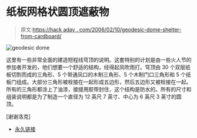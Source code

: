 # 纸板网格状圆顶遮蔽物

> 原文:[https://hack aday . com/2006/02/10/geodesic-dome-shelter-from-cardboard/](https://hackaday.com/2006/02/10/geodesic-dome-shelter-from-cardboard/)

![geodesic dome](../Images/d43c9d541342320b5134b025869a9b1c.png)

这里有一些非常全面的建造短程线穹顶的说明。这套特别的计划是由一些火人节的参加者开发的，他们想要一个舒适的结构，经得起风吹雨打。穹顶由 30 个双层纸板切割而成的三角形、5 个带通风口的木制三角形、5 个木制门口三角形和 5 个纸板门组成。大部分三角形被栓接在一起形成五边形，然后五边形又被栓接在一起。所有的三角形都涂上了油漆，接缝用胶带封住，这个结构是防水的。所有的尺寸和组装说明都是为了制造一个直径为 12 英尺 7 英寸、中心为 6 英尺 3 英寸的圆顶。

[谢谢洛克]

*   [永久链接](http://www.monkeyc.org/dome/index.html)